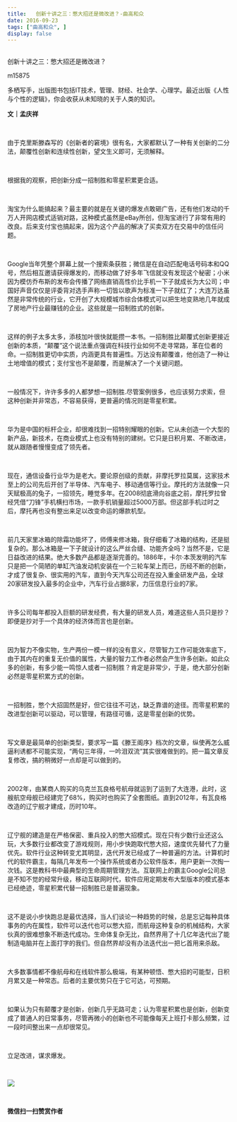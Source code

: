 ```yaml
---
title:   创新十讲之三：憋大招还是微改进？-曲高和众
date: 2016-09-23
tags: ["曲高和众", ]
display: false
---
```



## 



创新十讲之三：憋大招还是微改进？




m15875




多栖写手，出版图书包括IT技术，管理、财经、社会学、心理学。最近出版《人性与个性的逻辑》，你会收获从未知晓的关于人类的知识。


**文｜孟庆祥**

&nbsp;

由于克里斯滕森写的《创新者的窘境》很有名，大家都默认了一种有关创新的二分法，颠覆性创新和连续性创新，望文生义即可，无须解释。

&nbsp;

根据我的观察，把创新分成一招制胜和零星积累更合适。

&nbsp;

淘宝为什么能搞起来？最主要的就是在关键的爆发点敢砸广告，还有他们发动的千万人开网店模式适销对路，这种模式虽然是eBay所创，但淘宝进行了非常有用的改良。后来支付宝也搞起来，因为这个产品的解决了买卖双方在交易中的信任问题。

&nbsp;

Google当年凭整个屏幕上就一个搜索条获胜；微信是在自动匹配电话号码本和QQ号，然后相互邀请获得爆发的，而移动做了好多年飞信就没有发现这个秘密；小米因为模仿乔布斯的发布会传播了网络直销高性价比手机一下子就成长为大公司；中国好声音仅仅是评委背对选手声称一切皆以歌声为标准一下子就红了；大连万达虽然是非常传统的行业，它开创了大规模城市综合体模式可以把生地变熟地几年就成了房地产行业最赚钱的企业。这些就是一招制胜式的创新。

&nbsp;

这样的例子太多太多，添枝加叶很快就能攒一本书。一招制胜比颠覆式创新更接近创新的本质，“颠覆”这个说法重点强调在科技行业如何不走寻常路，革在位者的命。一招制胜更切中实质，内涵更具有普遍性。万达没有颠覆谁，他创造了一种让土地增值的模式；支付宝也不是颠覆，而是解决了一个关键问题。

&nbsp;

一般情况下，许许多多的人都梦想一招制胜.尽管案例很多，也应该努力求索，但这种创新并非常态，不容易获得，更普遍的情况则是零星积累。

&nbsp;

华为是中国的标杆企业，却很难找到一招特别耀眼的创新。它从未创造一个大型的新产品，新技术，在商业模式上也没有特别的建树。它只是日积月累、不断改进，就从跟随者慢慢变成了领先者。

&nbsp;

现在，通信设备行业华为是老大。要论原创级的贡献，非摩托罗拉莫属，这家技术至上的公司先后开创了半导体、汽车电子、移动通信等行业。摩托的方法就像一只天赋极高的兔子，一招领先，睡觉多年。在2008彻底滑向谷底之前，摩托罗拉曾经凭借“刀锋”手机横扫市场，一款手机销量超过5000万部。但这部手机过时之后，摩托再也没有整出来足以改变命运的爆款机型。

&nbsp;

前几天家里冰箱的除霜功能坏了，师傅来修冰箱，我仔细看了冰箱的结构，还是挺复杂的。那么冰箱是一下子就设计的这么严丝合缝、功能齐全吗？当然不是，它是日益改进的结果。绝大多数产品都是逐渐完善的。1886年，卡尔·本茨发明的汽车只是把一个简陋的单缸汽油发动机安装在一个三轮车架上而已，历经不断的创新，才成了很复杂、很实用的汽车，直到今天汽车公司还在投入重金研发产品，全球20家研发投入最多的企业中，汽车行业占据8家，力压信息行业的7家。

&nbsp;

许多公司每年都投入巨额的研发经费，有大量的研发人员，难道这些人员只是抄？即便是抄对于一个具体的经济体而言也是创新。

&nbsp;

因为智力不像实物，生产两份一模一样的没有意义，尽管智力工作可能效率底下，由于其内在的重复无价值的属性，大量的智力工作者必然会产生许多创新。如此众多的创新，有多少能一鸣惊人或者一招制胜？肯定是非常少，于是，绝大部分创新必然是零星积累方式的创新。

&nbsp;

一招制胜，憋个大招固然是好，但它往往不可达，缺乏靠谱的途径。而零星积累的改进型创新可以驱动，可以管理，有路径可循，这是零星创新的优势。

&nbsp;

写文章是最简单的创新类型，要求写一篇《滕王阁序》档次的文章，纵使再怎么威逼利诱都不可能实现，“两句三年得，一吟泪双流”其实很难做到的。把一篇文章反复修改，搞的稍微好一点却是可以做到的。

&nbsp;

2002年，由某商人购买的乌克兰瓦良格号航母就运到了运到了大连港，此时，这艘航空母舰已经建完了68%，购买时也购买了全套图纸。直到2012年，有瓦良格改造的辽宁舰才建成，历时10年。

&nbsp;

辽宁舰的建造是在严格保密、重兵投入的憋大招模式。现在只有少数行业还这么玩，大多数行业都改变了游戏规则，用小步快跑取代憋大招，速度优先替代了力量优先。软件行业这种转变尤其明显，迭代开发已经成了一种普遍的方法。计算机时代的软件霸主，每隔几年发布一个操作系统或者办公软件版本，用户更新一次掏一次钱。这是教科书中最典型的生命周期管理方法。互联网上的霸主Google公司总是不知不觉的经常升级，移动互联网时代，软件应用定期发布大型版本的模式基本已经绝迹，零星积累代替一招制胜已是普遍现象。

&nbsp;

这不是说小步快跑总是最优选择，当人们谈论一种趋势的时候，总是忘记每种具体事务的内在属性，软件可以迭代也可以憋大招，而航母这种复杂的机械结构，大家伙真的很难想象不断迭代成功。生命体复杂无比，自然界用了十几亿年迭代出了能制造电脑并在上面打字的我们。但自然界却没有办法迭代出一把匕首用来杀敌。

&nbsp;

大多数事情都不像航母和在线软件那么极端，有某种顿悟、憋大招的可能型，日积月累又是一种常态。后者的主要优势只在于它可达，可预期。

&nbsp;

如果认为只有颠覆才是创新，创新几乎无路可走；认为零星积累也是创新，创新变成了普通人的日常事务，尽管再微小的创新也不可能像每天上班打卡那么频繁，过一段时间整出来一点却很常见。

&nbsp;

立足改进，谋求爆发。

&nbsp;

<img data-s="300,640" data-type="jpeg" src="http://mmbiz.qpic.cn/mmbiz/fxGMiaL5Zj1gAtMBdoRAfrkfBNF0WEAG9elY136EMERA8zleoqyibsc68mLpoiagDqkzcRhEo0psRuCqoQbcWg52w/0?wx_fmt=jpeg" data-ratio="1" data-w="430"/>

&nbsp;




**微信扫一扫赞赏作者**